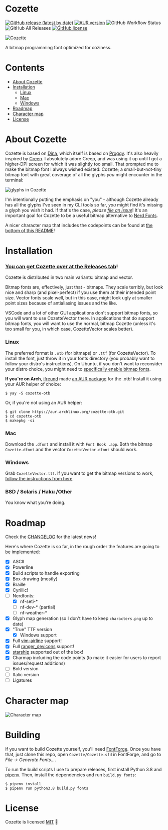 # Cozette

[![GitHub release (latest by date)](https://img.shields.io/github/v/release/slavfox/Cozette?logo=github&style=flat-square)](https://github.com/slavfox/Cozette/releases/latest)
[![AUR version](https://img.shields.io/aur/version/cozette-otb?color=%231793d1&label=AUR&logo=arch-linux&logoColor=%23fff&style=flat-square)](https://aur.archlinux.org/packages/cozette-otb/)
![GitHub Workflow Status](https://img.shields.io/github/workflow/status/slavfox/Cozette/Build%20fonts?logo=github&style=flat-square)
![GitHub All Releases](https://img.shields.io/github/downloads/slavfox/Cozette/total?style=flat-square)
[![GitHub license](https://img.shields.io/github/license/slavfox/Cozette?style=flat-square)](https://github.com/slavfox/Cozette/blob/master/LICENSE)

![Cozette](./img/sample.png)

A bitmap programming font optimized for coziness.

# Contents

- [About Cozette](#about-cozette)
- [Installation](#installation)
  - [Linux](#linux)
  - [Mac](#mac)
  - [Windows](#windows)
- [Roadmap](#roadmap)
- [Character map](#character-map)
- [License](#license)

# About Cozette

Cozette is based on [Dina], which itself is based on [Proggy].
It's also heavily inspired by [Creep]. I absolutely adore Creep, and was
using it up until I got a higher-DPI screen for which it was slightly too
small. That prompted me to make the bitmap font I always wished existed: 
Cozette; a small-but-not-tiny bitmap font with great coverage of all the 
glyphs *you* might encounter in the terminal:

![glyphs in Cozette](./img/characters.png)

I'm intentionally putting the emphasis on "you" - although Cozette already
has all the glyphs I've seen in my CLI tools so far, *you* might find it's
missing a glyph you wish it had. If that's the case, *please [file an issue]*!
It's an important goal for Cozette to be a useful bitmap alternative to
[Nerd Fonts].

A nicer character map that includes the codepoints can be found at 
[the bottom of this README]!

# Installation

### [You can get Cozette over at the Releases tab]!

Cozette is distributed in two main variants: bitmap and vector.

Bitmap fonts are, effectively, just that - bitmaps. They scale terribly, but
look nice and sharp (and pixel-perfect) if you use them at their intended point
size. Vector fonts scale well, but in this case, might look ugly at
smaller point sizes because of antialiasing issues and the like.

VSCode and a lot of other GUI applications don't support bitmap fonts, so you 
will want to use CozetteVector there. In applications that do support bitmap
fonts, you will want to use the normal, bitmap Cozette (unless it's too
small for you, in which case, CozetteVector scales better).  

### Linux
The preferred format is `.otb` (for bitmaps) or `.ttf` 
(for CozetteVector). To install the font, just throw it in your fonts directory
(you probably want to follow your distro's instructions). On Ubuntu, if you 
don't want to reconsider your distro choice, you might need to
[specifically enable bitmap fonts].

**If you're on Arch**, [ifreund] made [an AUR package] for the .otb! Install it
using your AUR helper of choice:
```
$ yay -S cozette-otb
```
Or, if you're not using an AUR helper:
```
$ git clone https://aur.archlinux.org/cozette-otb.git
$ cd cozette-otb
$ makepkg -si
```

### Mac
Download the `.dfont` and install it with `Font Book .app`.  Both the bitmap
`Cozette.dfont` and the vector `CozetteVector.dfont` should work.

### Windows
Grab `CozetteVector.ttf`. If you want to get the bitmap versions to work, 
[follow the instructions from here].

### BSD / Solaris / Haku /Other

You know what you're doing.

# Roadmap

Check the [CHANGELOG] for the latest news!

Here's where Cozette is so far, in the rough order the features are going to be
implemented:

- [x] ASCII
- [x] Powerline
- [x] Build scripts to handle exporting
- [x] Box-drawing (mostly)
- [x] Braille
- [x] Cyrillic!
- [ ] Nerdfonts:
  - [x] nf-seti-*
  - [ ] nf-dev-* (partial)
  - [ ] nf-weather-*
- [x] Glyph map generation (so I don't have to keep `characters.png` up to
  date)
- [x] "True" TTF version
  - [x] Windows support
- [x] Full [vim-airline] support!
- [x] Full [ranger_devicons] support!
- [x] [starship] supported out of the box!
- [x] Charmap including the code points (to make it easier for users to
      report issues/request additions)
- [ ] Bold version
- [ ] Italic version
- [ ] Ligatures

# Character map

![Character map](./img/charmap.png)

# Building

If you want to build Cozette yourself, you'll need [FontForge]. Once you
have that, just clone this repo, open `Cozette/Cozette.sfd` in FontForge,
and go to *File → Generate Fonts...*.

To run the build scripts I use to prepare releases, first install Python 3.8
and [pipenv]. Then, install the dependencies and run `build.py fonts`:

```console
$ pipenv install
$ pipenv run python3.8 build.py fonts
```

# License

Cozette is licensed [MIT] 💜


[Dina]: https://www.dcmembers.com/jibsen/download/61/
[Proggy]: https://github.com/bluescan/proggyfonts
[Creep]: https://github.com/romeovs/creep
[great coverage of all the glyphs I might encounter in the terminal]:
    #character-map
[file an issue]: https://github.com/slavfox/Cozette/issues/new
[Nerd Fonts]: https://www.nerdfonts.com/
[the bottom of this README]: #character-map
[You can get Cozette over at the Releases tab]:
    https://github.com/slavfox/Cozette/releases
[ifreund]: https://github.com/ifreund
[an AUR package]: https://aur.archlinux.org/packages/cozette-otb/
[specifically enable bitmap fonts]:
    https://bugs.launchpad.net/ubuntu/+source/fontconfig/+bug/1560114
[follow the instructions from here]: 
    https://wiki.archlinux.org/index.php/installation_guide
[CHANGELOG]: ./CHANGELOG.md
[vim-airline]: https://github.com/vim-airline/vim-airline/
[ranger_devicons]: https://github.com/alexanderjeurissen/ranger_devicons
[starship]: https://starship.rs/
[fontforge]: https://fontforge.org/en-US/
[pipenv]: https://github.com/pypa/pipenv
[MIT]: ./LICENSE
